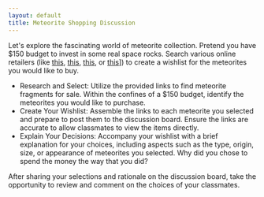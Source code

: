 ```yaml
---
layout: default
title: Meteorite Shopping Discussion
---
```


Let's explore the fascinating world of meteorite collection. Pretend you have $150 budget to invest in some real space rocks. Search various online retailers (like [this](https://www.meteorites-for-sale.com/), [this](https://www.fossilera.com/meteorites-for-sale), [this](https://www.meteoritemarket.com/), or [this](https://aerolite.org/)]) to create a wishlist for the meteorites you would like to buy. 

- Research and Select: Utilize the provided links to find meteorite fragments for sale. Within the confines of a $150 budget, identify the meteorites you would like to purchase.
- Create Your Wishlist: Assemble the links to each meteorite you selected and prepare to post them to the discussion board. Ensure the links are accurate to allow classmates to view the items directly.
- Explain Your Decisions: Accompany your wishlist with a brief explanation for your choices, including aspects such as the type, origin, size, or appearance of meteorites you selected. Why did you chose to spend the money the way that you did? 

After sharing your selections and rationale on the discussion board, take the opportunity to review and comment on the choices of your classmates. 
